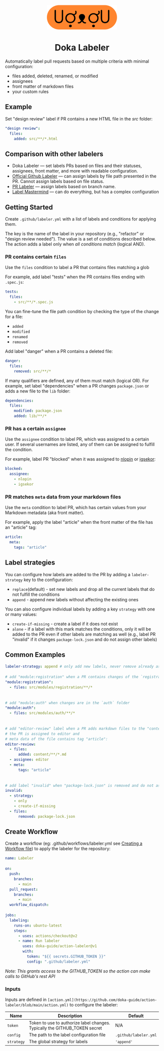 <div align="center">
  <img src="img/logo.png" width="230" height="80" alt="Dog in glasses" />
  <h1>Doka Labeler</h1>
</div>

Automatically label pull requests based on multiple criteria with minimal configuration:
* files added, deleted, renamed, or modified
* assignees
* front matter of markdown files
* your custom rules

## Example

Set "design review" label if PR contains a new HTML file in the _src_ folder:

```yml
"design review":
  files:
    added: src/**/*.html
```

## Comparison with other labelers

- Doka Labeler — set labels PRs based on files and their statuses, assignees, front matter, and more with readable configuration.
- [Official Github Labeler](https://github.com/marketplace/actions/labeler) — can assign labels by file path presented in the PR. Cannot assign labels based on file status.
- [PR Labeler](https://github.com/marketplace/actions/pr-labeler) — assign labels based on branch name.
- [Label Mastermind](https://github.com/marketplace/actions/label-mastermind) — can do everything, but has a complex configuration


## Getting Started

Create `.github/labeler.yml` with a list of labels and conditions for applying them.

The key is the name of the label in your repository (e.g., "refactor" or "design review needed"). The value is a set of conditions described below. The action adds a label only when _all conditions match_ (logical AND).

### PR contains certain `files`

Use the `files` condition to label a PR that contains files matching a glob

For example, add label "tests" when the PR contains files ending with `.spec.js`:

```yml
tests:
  files:
    - src/**/*.spec.js
```

You can fine-tune the file path condition by checking the type of the change for a file:
* `added`
* `modified`
* `renamed`
* `removed`

Add label "danger" when a PR contains a deleted file:

```yml
danger:
  files:
    removed: src/**/*
```

If many qualifiers are defined, any of them must match (logical OR). For example, set label "dependencies" when a PR changes
`package.json` or adds a new file to the `lib` folder:

```yml
dependencies:
  files:
    modified: package.json
    added: lib/**/*
```

### PR has a certain `assignee`

Use the `assignee` condition to label PR, which was assigned to a certain user.
If several usernames are listed, any of them can be assigned to fulfill the condition.

For example, label PR "blocked" when it was assigned to [nlopin](https://github.com/nlopin) or [igsekor](https://github.com/igsekor):

```yml
blocked:
  assignee:
    - nlopin
    - igsekor
```

### PR matches `meta` data from your markdown files

Use the `meta` condition to label PR, which has certain values from your Markdown metadata (aka front matter).

For example, apply the label "article" when the front matter of the file has an "article" tag:

```yml
article:
  meta:
    tags: "article"
```

## Label strategies

You can configure how labels are added to the PR by adding a `labeler-strategy` key to the configuration:

- `replace`(default) - set new labels and drop all the current labels that do not fulfill the conditions
- `append` - append new labels without affecting the existing ones

You can also configure individual labels by adding a key `strategy` with one or many values:

- `create-if-missing` - create a label if it does not exist
- `alone` - if a label with this mark matches the conditions, only it will be added to the PR even if other labels are matching as well (e.g., label PR "invalid" if it changes `package-lock.json` and do not assign other labels)

## Common Examples

```yml
labeler-strategy: append # only add new labels, never remove already assigned

# add "module:registration" when a PR contains changes of the `registration` folder
"module:registration":
  - files: src/modules/registration/**/*


# add "module:auth" when changes are in the `auth` folder
"module:auth":
  - files: src/modules/auth/**/*


# add "editor-review" label when a PR adds markdown files to the "content" folder,
# the PR is assigned to editor and
# meta data of the file contains tag "article":
editor-review:
  - files:
      added: content/**/*.md
  - assignee: editor
  - meta:
      tags: "article"


# add label "invalid" when "package-lock.json" is removed and do not assign other labels:
invalid:
  - strategy:
    - only
    - create-if-missing
  - files:
      removed: package-lock.json
```

## Create Workflow

Create a workflow (eg: .github/workflows/labeler.yml see [Creating a Workflow file](https://help.github.com/en/articles/configuring-a-workflow#creating-a-workflow-file)) to apply the labeler for the repository:

```yaml
name: Labeler

on:
  push:
    branches:
      - main
  pull_request:
    branches:
      - main
  workflow_dispatch:

jobs:
  labeling:
    runs-on: ubuntu-latest
    steps:
      - uses: actions/checkout@v2
      - name: Run labeler
        uses: doka-guide/action-labeler@v1
        with:
          token: "${{ secrets.GITHUB_TOKEN }}"
          config: ".github/labeler.yml"
```

_Note: This grants access to the GITHUB_TOKEN so the action can make calls to GitHub's rest API_

### Inputs

Inputs are defined in `[action.yml](https://github.com/doka-guide/action-labeler/blob/main/action.yml)` to configure the labeler:

| Name | Description | Default |
| - | - | - |
| `token` | Token to use to authorize label changes. Typically the GITHUB_TOKEN secret | N/A |
| `config` | The path to the label configuration file | `.github/labeler.yml` |
| `strategy` | The global strategy for labels | `'append'`
